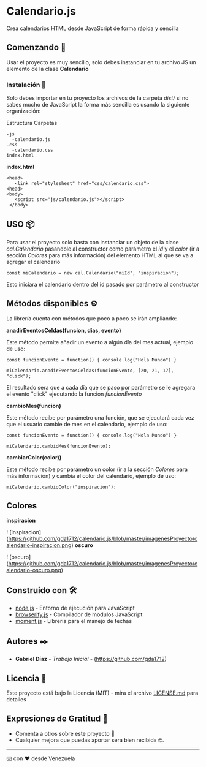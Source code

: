 # Calendario.js

Crea calendarios HTML desde JavaScript de forma rápida y sencilla

## Comenzando 🚀

Usar el proyecto es muy sencillo, solo debes instanciar en tu archivo JS un elemento de la clase **Calendario**


### Instalación 🔧

Solo debes importar en tu proyecto los archivos de la carpeta *dist/* si no sabes mucho de JavaScript la forma más sencilla es usando la siguiente organización:

Estructura Carpetas
```
-js
  -calendario.js
-css
  -calendario.css
index.html
```

 **index.html**
 ```
 <head>
    <link rel="stylesheet" href="css/calendario.css">
 <head>
 <body>
    <script src="js/calendario.js"></script>
  </body>
 ```


## USO 📦

Para usar el proyecto solo basta con instanciar un objeto de la clase *cal.Calendario* pasandole al constructor como parámetro el *id* y el *color* (ir a sección *Colores* para más información) del elemento HTML al que se va a agregar el calendario

```
const miCalendario = new cal.Calendario("miId", "inspiracion");
```

Esto iniciara el calendario dentro del id pasado por parámetro al constructor

## Métodos disponibles ⚙️

La librería cuenta con métodos que poco a poco se irán ampliando:

**anadirEventosCeldas(funcion, dias, evento)**

Este método permite añadir un evento a algún día del mes actual, ejemplo de uso:

```
const funcionEvento = function() { console.log("Hola Mundo") }

miCalendario.anadirEventosCeldas(funcionEvento, [20, 21, 17], "click");
```

El resultado sera que a cada día que se paso por parámetro se le agregara el evento "click" ejecutando la funcion *funcionEvento*

**cambioMes(funcion)**

Este método recibe por parámetro una función, que se ejecutará cada vez que el usuario cambie de mes en el calendario, ejemplo de uso:

```
const funcionEvento = function() { console.log("Hola Mundo") }

miCalendario.cambioMes(funcionEvento);
```

**cambiarColor(color))**

Este método recibe por parámetro un color (ir a la sección *Colores* para más información) y cambia el color del calendario, ejemplo de uso:

```
miCalendario.cambioColor("inspiracion");
```

## Colores


**inspiracion**

! [inspiracion] (https://github.com/gda1712/calendario.js/blob/master/imagenesProyecto/calendario-inspiracion.png)
**oscuro**

! [oscuro] (https://github.com/gda1712/calendario.js/blob/master/imagenesProyecto/calendario-oscuro.png)

## Construido con 🛠️

* [node.js](https://nodejs.org/es/) - Entorno de ejecución para JavaScript
* [browserify.js](http://browserify.org/) - Compilador de modulos JavaScript
* [moment.js](https://momentjs.com/) - Librería para el manejo de fechas


## Autores ✒️

* **Gabriel Díaz** - *Trabajo Inicial* - (https://github.com/gda1712)


## Licencia 📄

Este proyecto está bajo la Licencia (MIT) - mira el archivo [LICENSE.md](LICENSE.md) para detalles

## Expresiones de Gratitud 🎁

* Comenta a otros sobre este proyecto 📢 
* Cualquier mejora que puedas aportar sera bien recibida 🤓.



---
⌨️ con ❤️ desde Venezuela
